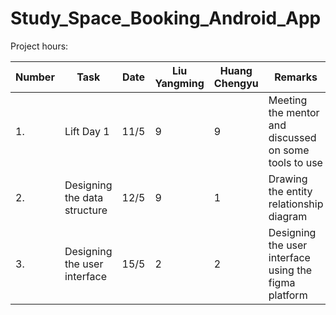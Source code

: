 # Study_Space_Booking_Android_App
Project hours:

| Number |   Task               | Date     |Liu Yangming   | Huang Chengyu  |  Remarks |
| ------ | -------------------- | -------- | ------------- | -------------- | -------------------------------------
| 1. | Lift Day 1 | 11/5 | 9 | 9 | Meeting the mentor and discussed on some tools to use |
| 2. | Designing the data structure | 12/5 | 9 | 1 | Drawing the entity relationship diagram |
| 3. | Designing the user interface | 15/5 | 2 | 2 | Designing the user interface using the figma platform |

